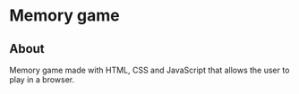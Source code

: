 # Memory game

## About

Memory game made with HTML, CSS and JavaScript that allows the user to play in a browser.
